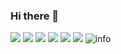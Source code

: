 ### Hi there 👋

[![](https://img.shields.io/badge/OS-Arch%20Linux-33aadd?style=flat-square&logo=arch-linux&logoColor=ffffff)](https://www.archlinux.org/) [![](https://img.shields.io/badge/macOS-Hackintosh-292e33?style=flat-square&logo=apple&logoColor=ffffff)](https://www.tonymacx86.com/) [![](https://img.shields.io/badge/Honor-V30-f5010c?style=flat-square&logo=huawei&logoColor=ffffff)](https://www.apple.com/) [![](https://img.shields.io/badge/-Java-007396?style=flat-square&logo=java&logoColor=ffffff)](https://reactjs.org/) ![](https://img.shields.io/badge/-Nintendo%20Switch-e60012?style=flat-square&logo=nintendo%20switch&logoColor=ffffff) [![](https://img.shields.io/badge/Steam-171a21?style=flat-square&logo=steam&logoColor=ffffff)](https://steamcommunity.com/id/antzuhl) ![info](https://github-readme-stats.vercel.app/api?username=poorjobless&show_icons=true&count_private=true&hide=prs&theme=default_repocard)

<!--
**poorjobless/poorjobless** is a ✨ _special_ ✨ repository because its `README.md` (this file) appears on your GitHub profile.

Here are some ideas to get you started:

- 🔭 I’m currently working on ...
- 🌱 I’m currently learning ...
- 👯 I’m looking to collaborate on ...
- 🤔 I’m looking for help with ...
- 💬 Ask me about ...
- 📫 How to reach me: ...
- 😄 Pronouns: ...
- ⚡ Fun fact: ...
-->
